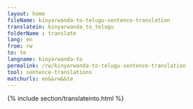 ```yaml
---
layout: home
fileName: kinyarwanda-to-telugu-sentence-translation
translatein: kinyarwanda_to_telugu
folderName : translate
lang: en
from: rw
to: te
langname: kinyarwanda-to
permalink: /rw/kinyarwanda-to-telugu-sentence-translation
tool: sentence-translations
matchurls: en&&rw&&te
---
```

{% include section/translateinto.html %}
